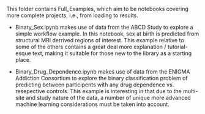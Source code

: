 This folder contains Full_Examples, which aim to be notebooks covering more complete projects, i.e., from loading to results.


- Binary_Sex.ipynb makes use of data from the ABCD Study to explore a simple workflow example. In this notebook, sex at birth is predicted from structural MRI derrived regions of interest. This example relative to some of the others contains a great deal more explanation / tutorial-esque text, making it suitable for those new to the library as a starting place.

- Binary_Drug_Dependence.ipynb makes use of data from the ENIGMA Addiction Consortium to explore the binary classification problem of predicting between participents with any drug dependence vs. resepective controls. This example is interesting in that due to the multi-site and study nature of the data, a number of unique more advanced machine learning considerations must be taken into account. 

